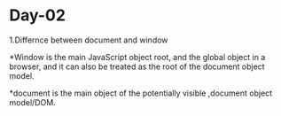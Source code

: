 # Day-02
1.Differnce between document and window

*Window is the main JavaScript object root, and the global object in a browser,
and it can also be treated as the root of the document object model.

*document is the main object of the potentially visible ,document object model/DOM.
